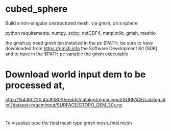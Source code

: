 # cubed_sphere
Build a non-singular unstructured mesh, via gmsh, on a sphere

python requirements,
numpy, scipy, netCDF4, matplotlib, gmsh, meshio

the gmsh.py need gmsh bin installed in the pc $PATH, 
be sure to have downloaded from https://gmsh.info the Software Development Kit (SDK) 
and to have in the $PATH pc variable the gmsh executable


# Download world input dem to be processed at,
http://154.66.220.45:8080/thredds/catalog/regcminput/SURFACE/catalog.html?dataset=regcminput/SURFACE/GTOPO_DEM_30s.nc


#
To visualize type the final mesh type 
gmsh mesh_final.mesh

